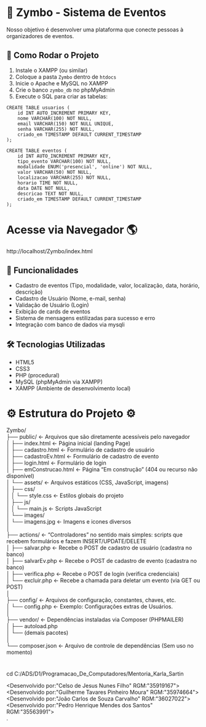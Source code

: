 # 🎉 Zymbo - Sistema de Eventos

Nosso objetivo é desenvolver uma plataforma que conecte pessoas à organizadores de eventos.


## 🧪 Como Rodar o Projeto

1. Instale o XAMPP (ou similar)
2. Coloque a pasta `Zymbo` dentro de `htdocs`
3. Inicie o Apache e MySQL no XAMPP
4. Crie o banco `zymbo_db` no phpMyAdmin
5. Execute o SQL para criar as tabelas:

```
CREATE TABLE usuarios (
    id INT AUTO_INCREMENT PRIMARY KEY,
    nome VARCHAR(100) NOT NULL,
    email VARCHAR(150) NOT NULL UNIQUE,
    senha VARCHAR(255) NOT NULL,
    criado_em TIMESTAMP DEFAULT CURRENT_TIMESTAMP
);

CREATE TABLE eventos (
    id INT AUTO_INCREMENT PRIMARY KEY,
    tipo_evento VARCHAR(100) NOT NULL,
    modalidade ENUM('presencial', 'online') NOT NULL,
    valor VARCHAR(50) NOT NULL,
    localizacao VARCHAR(255) NOT NULL,
    horario TIME NOT NULL,
    data DATE NOT NULL,
    descricao TEXT NOT NULL,
    criado_em TIMESTAMP DEFAULT CURRENT_TIMESTAMP
);
```
# Acesse via Navegador 🌎
http://localhost/Zymbo/index.html



## 🚀 Funcionalidades

- Cadastro de eventos (Tipo, modalidade, valor, localização, data, horário, descrição)
- Cadastro de Usuário (Nome, e-mail, senha)
- Validação de Usuário (Login)
- Exibição de cards de eventos
- Sistema de mensagens estilizadas para sucesso e erro
- Integração com banco de dados via mysqli


## 🛠️ Tecnologias Utilizadas

- HTML5
- CSS3
- PHP (procedural)
- MySQL (phpMyAdmin via XAMPP)
- XAMPP (Ambiente de desenvolvimento local)


# ⚙️  Estrutura do Projeto  ⚙️

Zymbo/                                                                                                                                                                                    
├── public/                     ← Arquivos que são diretamente acessíveis pelo navegador                                                                                                
│   ├── index.html              ← Página inicial (landing Page)                                                                                                                        
│   ├── cadastro.html           ← Formulário de cadastro de usuário                                                                                                                    
│   ├── cadastroEv.html         ← Formulário de cadastro de evento                                                                                                                    
│   ├── login.html              ← Formulário de login                                                                                                                                
│   ├── emConstrucao.html       ← Página “Em construção” (404 ou recurso não disponível)                                                                                                
│   └── assets/                 ← Arquivos estáticos (CSS, JavaScript, imagens)                                                                                                        
│       ├── css/                                                                                                                                                                        
│       │   └── style.css       ← Estilos globais do projeto                                                                                                                        
│       ├── js/                                                                                                                                                                        
│       │   └── main.js         ← Scripts JavaScript                                                                                                                                    
│       └── images/                                                                                                                                                                    
│           └── imagens.jpg     ← Imagens e icones diversos                                                                                                                            
│                                                                                                                                                                                        
├── actions/                    ← “Controladores” no sentido mais simples: scripts que recebem formulários e fazem INSERT/UPDATE/DELETE                                                
│   ├── salvar.php              ← Recebe o POST de cadastro de usuário (cadastra no banco)                                                                                                
│   ├── salvarEv.php            ← Recebe o POST de cadastro de evento (cadastra no banco)                                                                                                
│   ├── verifica.php            ← Recebe o POST de login (verifica credenciais)                                                                                                        
│   └── excluir.php             ← Recebe a chamada para deletar um evento (via GET ou POST)                                                                                            
│                                                                                                                                                                                        
├── config/                     ← Arquivos de configuração, constantes, chaves, etc.                                                                                                    
│   └── config.php              ← Exemplo: Configurações extras de Usuários.                                                                                                            
│                                                                                                                                                                                        
├── vendor/                     ← Dependências instaladas via Composer (PHPMAILER)                                                                                                        
│   ├── autoload.php                                                                                                                                                                    
│   └── (demais pacotes)                                                                                                                                                                
│                                                                                                                                                                                        
└── composer.json               ← Arquivo de controle de dependências (Sem uso no momento)                                                                                                

#



cd C:/ADS/D1/Programacao_De_Computadores/Mentoria_Karla_Sartin

<Desenvolvido por:"Celso de Jesus Nunes Filho" RGM:"35919167">                                                                                                                            
<Desenvolvido por:"Guilherme Tavares Pinheiro Moura" RGM:"35974664">                                                                                                                    
<Desenvolvido por:"João Carlos de Souza Carvalho" RGM:"36027022">                                                                                                                        
<Desenvolvido por:"Pedro Henrique Mendes dos Santos" RGM:"35563991">                                                                                                                    
</UDF>
.
